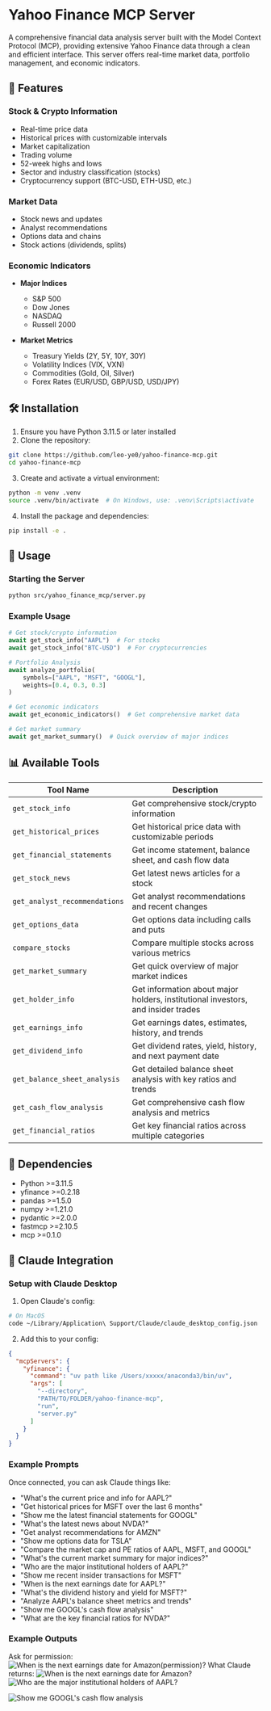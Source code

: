 # Yahoo Finance MCP Server

A comprehensive financial data analysis server built with the Model Context Protocol (MCP), providing extensive Yahoo Finance data through a clean and efficient interface. This server offers real-time market data, portfolio management, and economic indicators.

## 🚀 Features

### Stock & Crypto Information
- Real-time price data
- Historical prices with customizable intervals
- Market capitalization
- Trading volume
- 52-week highs and lows
- Sector and industry classification (stocks)
- Cryptocurrency support (BTC-USD, ETH-USD, etc.)

### Market Data
- Stock news and updates
- Analyst recommendations
- Options data and chains
- Stock actions (dividends, splits)

### Economic Indicators
- **Major Indices**
  - S&P 500
  - Dow Jones
  - NASDAQ
  - Russell 2000

- **Market Metrics**
  - Treasury Yields (2Y, 5Y, 10Y, 30Y)
  - Volatility Indices (VIX, VXN)
  - Commodities (Gold, Oil, Silver)
  - Forex Rates (EUR/USD, GBP/USD, USD/JPY)

## 🛠️ Installation

1. Ensure you have Python 3.11.5 or later installed
2. Clone the repository:
```bash
git clone https://github.com/leo-ye0/yahoo-finance-mcp.git
cd yahoo-finance-mcp
```

3. Create and activate a virtual environment:
```bash
python -m venv .venv
source .venv/bin/activate  # On Windows, use: .venv\Scripts\activate
```

4. Install the package and dependencies:
```bash
pip install -e .
```

## 🚀 Usage

### Starting the Server

```bash
python src/yahoo_finance_mcp/server.py
```

### Example Usage

```python
# Get stock/crypto information
await get_stock_info("AAPL")  # For stocks
await get_stock_info("BTC-USD")  # For cryptocurrencies

# Portfolio Analysis
await analyze_portfolio(
    symbols=["AAPL", "MSFT", "GOOGL"],
    weights=[0.4, 0.3, 0.3]
)

# Get economic indicators
await get_economic_indicators()  # Get comprehensive market data

# Get market summary
await get_market_summary()  # Quick overview of major indices
```

## 📊 Available Tools

| Tool Name | Description |
|-----------|-------------|
| `get_stock_info` | Get comprehensive stock/crypto information |
| `get_historical_prices` | Get historical price data with customizable periods |
| `get_financial_statements` | Get income statement, balance sheet, and cash flow data |
| `get_stock_news` | Get latest news articles for a stock |
| `get_analyst_recommendations` | Get analyst recommendations and recent changes |
| `get_options_data` | Get options data including calls and puts |
| `compare_stocks` | Compare multiple stocks across various metrics |
| `get_market_summary` | Get quick overview of major market indices |
| `get_holder_info` | Get information about major holders, institutional investors, and insider trades |
| `get_earnings_info` | Get earnings dates, estimates, history, and trends |
| `get_dividend_info` | Get dividend rates, yield, history, and next payment date |
| `get_balance_sheet_analysis` | Get detailed balance sheet analysis with key ratios and trends |
| `get_cash_flow_analysis` | Get comprehensive cash flow analysis and metrics |
| `get_financial_ratios` | Get key financial ratios across multiple categories |

## 🔧 Dependencies

- Python >=3.11.5
- yfinance >=0.2.18
- pandas >=1.5.0
- numpy >=1.21.0
- pydantic >=2.0.0
- fastmcp >=2.10.5
- mcp >=0.1.0

## 🤖 Claude Integration

### Setup with Claude Desktop

1. Open Claude's config:
```bash
# On MacOS
code ~/Library/Application\ Support/Claude/claude_desktop_config.json
```

2. Add this to your config:
```json
{
  "mcpServers": {
    "yfinance": {
      "command": "uv path like /Users/xxxxx/anaconda3/bin/uv",
      "args": [
        "--directory",
        "PATH/TO/FOLDER/yahoo-finance-mcp",
        "run",
        "server.py"
      ]
    }
  }
}
```

### Example Prompts

Once connected, you can ask Claude things like:

- "What's the current price and info for AAPL?"
- "Get historical prices for MSFT over the last 6 months"
- "Show me the latest financial statements for GOOGL"
- "What's the latest news about NVDA?"
- "Get analyst recommendations for AMZN"
- "Show me options data for TSLA"
- "Compare the market cap and PE ratios of AAPL, MSFT, and GOOGL"
- "What's the current market summary for major indices?"
- "Who are the major institutional holders of AAPL?"
- "Show me recent insider transactions for MSFT"
- "When is the next earnings date for AAPL?"
- "What's the dividend history and yield for MSFT?"
- "Analyze AAPL's balance sheet metrics and trends"
- "Show me GOOGL's cash flow analysis"
- "What are the key financial ratios for NVDA?"

### Example Outputs
Ask for permission:
![When is the next earnings date for Amazon(permission)?](./examples/ex3_1.png)
What Claude returns:
![When is the next earnings date for Amazon?](./examples/ex3_2.png)
![Who are the major institutional holders of AAPL?](./examples/ex1_yf.png)

![Show me GOOGL's cash flow analysis](./examples/ex2_yf.png)
